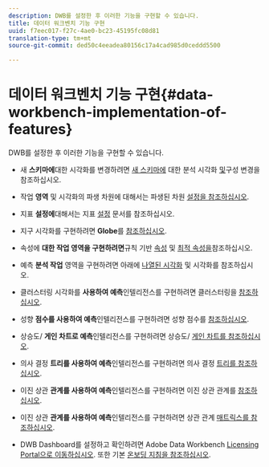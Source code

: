 ```yaml
---
description: DWB를 설정한 후 이러한 기능을 구현할 수 있습니다.
title: 데이터 워크벤치 기능 구현
uuid: f7eec017-f27c-4ae0-bc23-45195fc08d81
translation-type: tm+mt
source-git-commit: ded50c4eeadea80156c17a4cad985d0ceddd5500

---
```



# 데이터 워크벤치 기능 구현{#data-workbench-implementation-of-features}

DWB를 설정한 후 이러한 기능을 구현할 수 있습니다.

* 새 **스키마에**&#x200B;대한 시각화를 변경하려면 [새 스키마에](https://docs.adobe.com/content/help/en/data-workbench/using/client/analysis-visualizations/c-analysis-vis.html) 대한 분석 시각화 [및](../../../home/dwb-implement-overview/dwb-implement-deliver/dwb-implement-config-new-schema.md#concept-9aced98e988b48ebbf9e6607c182d0de)구성 변경을 참조하십시오.

* 작업 **영역** 및 시각화의 파생 차원에 대해서는 파생된 차원 [설정을 참조하십시오](../../../home/dwb-implement-overview/dwb-implement-deliver/dwb-implement-derived-dims.md#concept-19a5c554ac3e4bc9b86b9aaca5f8cad6).

* 지표 **설정에**&#x200B;대해서는 지표 [설정](../../../home/dwb-implement-overview/dwb-implement-configure/dwb-implement-metric-setup.md#concept-f568a931db5b4b62b7b1e7827c7f7bf6) 문서를 참조하십시오.

* 지구 시각화를 구현하려면 **Globe**&#x200B;를 [참조하십시오](https://docs.adobe.com/content/help/en/data-workbench/using/client/analysis-visualizations/globes/c-globes.html).

* 속성에 **대한 작업 영역을 구현하려면**&#x200B;규칙 기반 [속성](https://docs.adobe.com/help/en/data-workbench/using/client/attribution-reports/c-rules-attrib.html) 및 [최적 속성을](https://docs.adobe.com/help/en/data-workbench/using/client/attribution-reports/c-attrib-algorithmic.html)참조하십시오.

* 예측 **분석 작업** 영역을 구현하려면 아래에 [나열된 시각화](https://docs.adobe.com/content/help/en/data-workbench/using/client/visualizations/c-vis.html) 및 시각화를 참조하십시오.

* 클러스터링 시각화를 **사용하여 예측**&#x200B;인텔리전스를 구현하려면 클러스터링을 [참조하십시오](https://docs.adobe.com/help/en/data-workbench/using/client/analysis-visualizations/visitor-cluster/c-visitor-cluster.html).

* 성향 **점수를 사용하여 예측**&#x200B;인텔리전스를 구현하려면 성향 점수를 [참조하십시오](https://docs.adobe.com/content/help/en/data-workbench/using/client/analysis-visualizations/visitor-propensity/c-visitor-propensity.html).

* 상승도/ **게인 차트로 예측**&#x200B;인텔리전스를 구현하려면 상승도/ [게인 차트를 참조하십시오](https://docs.adobe.com/content/help/en/data-workbench/using/client/analysis-visualizations/visitor-propensity/c-propensity-gain-lift-chart.html).

* 의사 결정 **트리를 사용하여 예측**&#x200B;인텔리전스를 구현하려면 의사 결정 [트리를 참조하십시오](https://docs.adobe.com/content/help/en/data-workbench/using/client/analysis-visualizations/decision-trees/c-decision-trees.html).

* 이진 상관 **관계를 사용하여 예측**&#x200B;인텔리전스를 구현하려면 이진 상관 관계를 [참조하십시오](https://docs.adobe.com/content/help/en/data-workbench/using/client/analysis-visualizations/correlation-analysis/c-correlation-analysis.html).

* 이진 상관 **관계를 사용하여 예측**&#x200B;인텔리전스를 구현하려면 상관 관계 [매트릭스를 참조하십시오](https://docs.adobe.com/content/help/en/data-workbench/using/client/analysis-visualizations/correlation-analysis/c-correlation-analysis.html).

* DWB Dashboard를 설정하고 확인하려면 Adobe Data Workbench [Licensing Portal으로 이동하십시오](https://license.visualsciences.com/License/#documentation). 또한 기본 [온보딩 지침을 참조하십시오](../../../home/dwb-implement-overview/dwb-implement-provision/dwb-implement-onboarding.md#concept-e93aba41b26a410f959c5ca7f8e33355).


